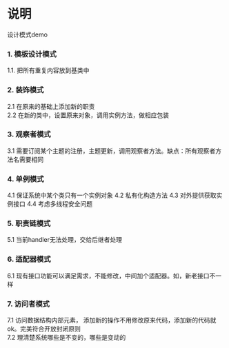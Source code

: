 # 说明
设计模式demo  
### 1. 模板设计模式
1.1. 把所有重复内容放到基类中
### 2. 装饰模式
2.1 在原来的基础上添加新的职责  
2.2 在新的类中，设置原来对象，调用实例方法，做相应包装
### 3. 观察者模式
3.1 需要订阅某个主题的注册，主题更新，调用观察者方法。缺点：所有观察者方法名需要相同
### 4. 单例模式
4.1 保证系统中某个类只有一个实例对象
4.2 私有化构造方法
4.3 对外提供获取实例接口
4.4 考虑多线程安全问题
### 5. 职责链模式
5.1 当前handler无法处理，交给后继者处理
### 6. 适配器模式
6.1 现有接口功能可以满足需求，不能修改，中间加个适配器。如，新老接口不一样 
### 7. 访问者模式
7.1 访问数据结构内部元素， 添加新的操作不用修改原来代码，添加新的代码就ok。完美符合开放封闭原则   
7.2 理清楚系统哪些是不变的，哪些是变动的